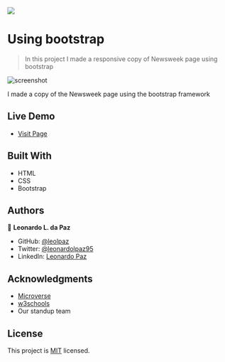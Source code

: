 

![](https://img.shields.io/badge/Microverse-blueviolet)

# Using bootstrap

> In this project I made a responsive copy of Newsweek page using bootstrap

![screenshot](https://github.com/leolpaz/Responsive-Design/blob/features2/app_screenshot.png)

I made a copy of the Newsweek page using the bootstrap framework

## Live Demo

- [Visit Page](https://raw.githack.com/leolpaz/using-bootstrap/features2/index.html)

## Built With

- HTML
- CSS
- Bootstrap

## Authors

👤 **Leonardo L. da Paz**

- GitHub: [@leolpaz](https://github.com/leolpaz)
- Twitter: [@leonardolpaz95](https://twitter.com/leonardolpaz95)
- LinkedIn: [Leonardo Paz](https://www.linkedin.com/in/leonardo-paz-a925611b5/)

## Acknowledgments

- [Microverse](https://www.microverse.org)
- [w3schools](https://www.w3schools.com)
- Our standup team

## License
  <p>This project is <a href="LICENSE">MIT</a> licensed.</p>

